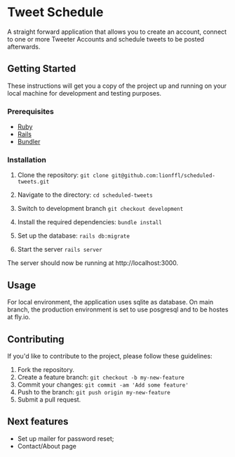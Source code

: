 # Tweet Schedule

A straight forward application that allows you to create an account, connect to one or more Tweeter Accounts and schedule tweets to be posted afterwards.

## Getting Started

These instructions will get you a copy of the project up and running on your local machine for development and testing purposes.

### Prerequisites

- [Ruby](https://www.ruby-lang.org/en/downloads/)
- [Rails](https://rubyonrails.org/)
- [Bundler](https://bundler.io/)

### Installation

1. Clone the repository: `git clone git@github.com:lionffl/scheduled-tweets.git`

2. Navigate to the directory: `cd scheduled-tweets`

3. Switch to development branch `git checkout development`

4. Install the required dependencies: `bundle install`

5. Set up the database: `rails db:migrate`

6. Start the server `rails server`

The server should now be running at http://localhost:3000.

## Usage

For local environment, the application uses sqlite as database. On main branch, the production environment is set to use posgresql and to be hostes at fly.io.

## Contributing

If you'd like to contribute to the project, please follow these guidelines:

1. Fork the repository.
2. Create a feature branch: `git checkout -b my-new-feature`
3. Commit your changes: `git commit -am 'Add some feature'`
4. Push to the branch: `git push origin my-new-feature`
5. Submit a pull request.

## Next features

* Set up mailer for password reset;
* Contact/About page
